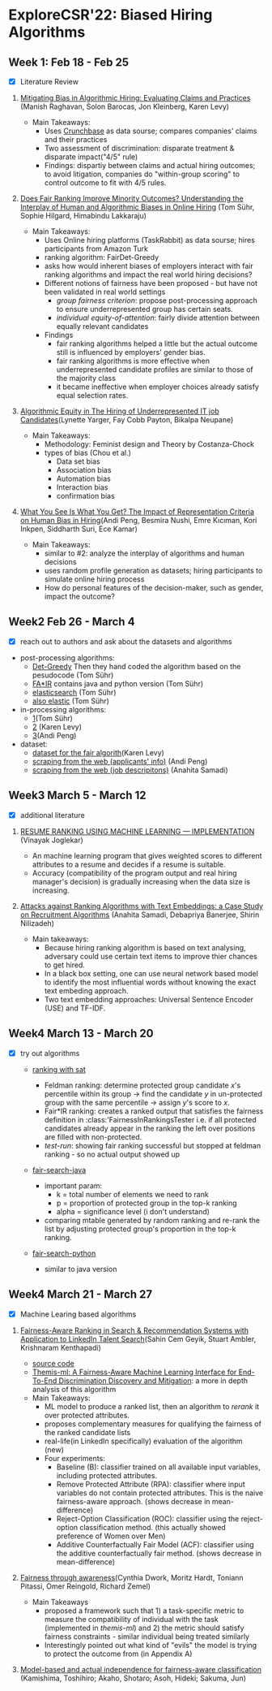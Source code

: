 # ExploreCSR'22: Biased Hiring Algorithms

## Week 1: Feb 18 - Feb 25
- [x] Literature Review
1. [Mitigating Bias in Algorithmic Hiring: Evaluating Claims and Practices](https://dl.acm.org/doi/abs/10.1145/3351095.3372828) (Manish Raghavan, Solon Barocas, Jon Kleinberg, Karen Levy)

    * Main Takeaways: 
        * Uses [Crunchbase](https://www.crunchbase.com/) as data sourse; compares companies' claims and their practices
        * Two assessment of discrimination: disparate treatment & disparate impact("4/5" rule)
        * Findings: dispartiy between claims and actual hiring outcomes; to avoid litigation, companies do "within-group scoring" to control outcome to fit with 4/5 rules. 

2. [Does Fair Ranking Improve Minority Outcomes? Understanding the Interplay of Human and Algorithmic Biases in Online Hiring](https://dl.acm.org/doi/abs/10.1145/3461702.3462602) (Tom Sühr, Sophie Hilgard, Himabindu Lakkaraju)
 
    * Main Takeaways:
        * Uses Online hiring platforms (TaskRabbit) as data sourse; hires participants from Amazon Turk
        * ranking algorithm: FairDet-Greedy
        * asks how would inherent biases of employers interact with fair ranking algorithms and impact the real world hiring decisions?
        * Different notions of fairness have been proposed - but have not been validated in real world settings
            * *group fairness criterion*: propose post-processing approach to ensure underrepresented group has certain seats.
            * *individual equity-of-attention*: fairly divide attention between equally relevant candidates
        * Findings
            * fair ranking algorithms helped a little but the actual outcome still is influenced by employers' gender bias.
            * fair ranking algorithms is more effective when underrepresented candidate profiles are similar to those of the majority class
            * it became ineffective when employer choices already satisfy equal selection rates.


3. [Algorithmic Equity in The Hiring of Underrepresented IT job Candidates](https://www.emerald.com/insight/content/doi/10.1108/OIR-10-2018-0334/full/html)(Lynette Yarger, Fay Cobb Payton, Bikalpa Neupane)
    * Main Takeaways:
        * Methodology: Feminist design and Theory by Costanza-Chock
        * types of bias (Chou et al.)
            * Data set bias
            * Association bias
            * Automation bias
            * Interaction bias
            * confirmation bias


4. [What You See Is What You Get? The Impact of Representation Criteria on Human Bias in Hiring](https://ojs.aaai.org/index.php/HCOMP/article/view/5281)(Andi Peng, Besmira Nushi, Emre Kıcıman, Kori Inkpen, Siddharth Suri, Ece Kamar)

    * Main Takeaways:
        * similar to #2: analyze the interplay of algorithms and human decisions
        * uses random profile generation as datasets; hiring participants to simulate online hiring process
        * How do personal features of the decision-maker, such as gender, impact the outcome? 



## Week2 Feb 26 - March 4
- [x] reach out to authors and ask about the datasets and algorithms
* post-processing algorithms:
   * [Det-Greedy](https://dl.acm.org/doi/pdf/10.1145/3292500.3330691?casa_token=OYEXJHAX7skAAAAA:60-IaTPwHoFaDMIPaGv7GIH7prytYtksqNHfFQ0rqE1hmGogQyscfQ1Vs6MykbqvDZE6QN9uNPau) Then they hand coded the algorithm based on the pesudocode (Tom Sühr)
   * [FA\*IR](https://github.com/fair-search) contains java and python version (Tom Sühr)
   * [elasticsearch](https://github.com/fair-search/fairsearch-fair-for-elasticsearch) (Tom Sühr)
   * [also elastic](https://milkalichtblau.github.io/pdf/zehlike_2021_fair_ranking_multiple_protected_groups.pdf) (Tom Sühr)
* in-processing algorithms:
   * [1](https://proceedings.neurips.cc/paper/2019/file/9e82757e9a1c12cb710ad680db11f6f1-Paper.pdf)(Tom Sühr)
   * [2](https://dl.acm.org/doi/pdf/10.1145/3219819.3220088?ref=https://githubhelp.com) (Karen Levy)
   * [3](https://www-ai.cs.tu-dortmund.de/LEHRE/SEMINARE/WS2021/TrustworthyAIMachineLearning/literature/yadav2019.pdfhttps://www-ai.cs.tu-dortmund.de/LEHRE/SEMINARE/WS2021/TrustworthyAIMachineLearning/literature/yadav2019.pdf)(Andi Peng)
* dataset:
   * [dataset for the fair algorith](https://github.com/MilkaLichtblau/FA-IR_Ranking/tree/FA-IR_CIKM_17)(Karen Levy)
   * [scraping from the web (applicants' info)](https://arxiv.org/abs/1901.09451) (Andi Peng)
   * [scraping from the web (job descripitons)](https://www.indeed.com/) (Anahita Samadi)

## Week3 March 5 - March 12
- [x] additional literature 
1. [RESUME RANKING USING MACHINE LEARNING — IMPLEMENTATION](https://medium.com/@Excellarate/resume-ranking-using-machine-learning-implementation-47959a4e5d8e) (Vinayak Joglekar)
   * An machine learning program that gives weighted scores to different attributes to a resume and decides if a resume is suitable.
   * Accuracy (compatibility of the program output and real hiring manager's decision) is gradually increasing when the data size is increasing.

2. [Attacks against Ranking Algorithms with Text Embeddings: a Case Study on Recruitment Algorithms](https://arxiv.org/abs/2108.05490) (Anahita Samadi, Debapriya Banerjee, Shirin Nilizadeh)
   * Main takeaways:
      * Because hiring ranking algorithm is based on text analysing, adversary could use certain text items to improve thier chances to get hired.
      * In a black box setting, one can use neural network based model to identify the most influential words without knowing the exact text embeding approach.
      * Two text embedding approaches: Universal Sentence Encoder (USE) and TF-IDF.


## Week4 March 13 - March 20
- [x] try out algorithms
   * [ranking with sat](https://github.com/MilkaLichtblau/FA-IR_Ranking/tree/FA-IR_CIKM_17)
      * Feldman ranking: determine protected group candidate *x*'s percentile within its group -> find the candidate *y* in un-protected group with the same percentile -> assign *y*'s score to *x*. 
      * Fair\*IR ranking: creates a ranked output that satisfies the fairness definition in :class:'FairnessInRankingsTester i.e. if all protected candidates already appear in the ranking the left over positions are filled with non-protected. 
      * *test-run*: showing fair ranking successful but stopped at feldman ranking - so no actual output showed up

   * [fair-search-java](https://github.com/fair-search/fairsearch-fair-java) 
      * important param:
         * k = total number of elements we need to rank
         * p = proportion of protected group in the top-k ranking
         * alpha = significance level (i don't understand)
      * comparing mtable generated by random ranking and re-rank the list by adjusting protected group's proportion in the top-k ranking.

   * [fair-search-python](https://github.com/fair-search/fairsearch-fair-python)
      * similar to java version

## Week4 March 21 - March 27
- [x] Machine Learing based algorithms
1. [Fairness-Aware Ranking in Search & Recommendation Systems with Application to LinkedIn Talent Search](https://arxiv.org/abs/1905.01989)(Sahin Cem Geyik, Stuart Ambler, Krishnaram Kenthapadi)
   * [source code](https://github.com/cosmicBboy/themis-ml) 
   * [Themis-ml: A Fairness-Aware Machine Learning Interface for End-To-End Discrimination Discovery and Mitigation](https://doi.org/10.1080/15228835.2017.1416512): a more in depth analysis of this algorithm
   * Main Takeaways:
      * ML model to produce a ranked list, then an algorithm to *rerank* it over protected attributes. 
      * proposes complementary measures for qualifying the fairness of the ranked candidate lists
      * real-life(in LinkedIn specifically) evaluation of the algorithm (new)
      * Four experiments:
         * Baseline (B): classifier trained on all available input variables, including protected attributes.
         * Remove Protected Attribute (RPA): classifier where input variables do not contain protected attributes. This is the naive fairness-aware approach. (shows decrease in mean-difference)
         * Reject-Option Classification (ROC): classifier using the reject-option classification method. (this actually showed preference of Women over Men) 
         * Additive Counterfactually Fair Model (ACF): classifier using the additive counterfactually fair method. (shows decrease in mean-difference)


2. [Fairness through awareness](https://dl-acm-org.proxy.brynmawr.edu/doi/abs/10.1145/2090236.2090255)(Cynthia Dwork, Moritz Hardt, Toniann Pitassi, Omer Reingold, Richard Zemel)
   * Main Takeaways
      *   proposed a framework such that 1) a task-specific metric to measure the compatibility of individual with the task (implemented in *themis-ml*) and 2) the metric should satisfy fairness constraints - similar individual being treated similarly
      *   Interestingly pointed out what kind of "evils" the model is trying to protect the outcome from (in Appendix A) 
3. [Model-based and actual independence for fairness-aware classification](https://www.proquest.com/docview/1992787729?OpenUrlRefId=info:xri/sid:primo&accountid=9772) (Kamishima, Toshihiro; Akaho, Shotaro; Asoh, Hideki; Sakuma, Jun)

